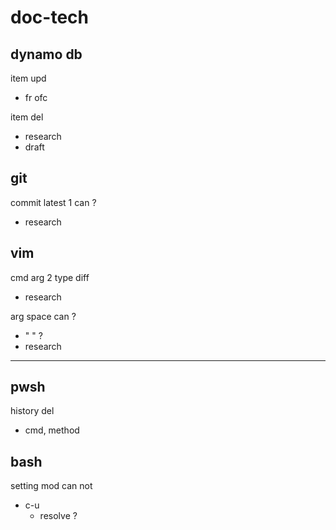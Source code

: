 
# doc-tech


## dynamo db

item upd
- fr ofc


item del
- research
- draft


## git

commit latest 1 can ?
- research


## vim

cmd arg 2 type diff
- research


arg space can ?
- " " ?
- research



---

## pwsh

history del
- cmd, method 


## bash

setting mod can not
- c-u
  - resolve ?




